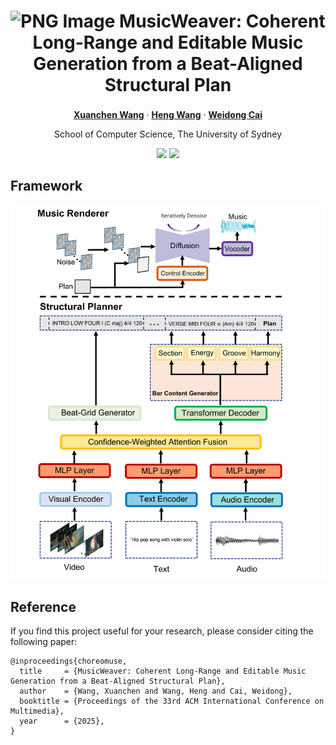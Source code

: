 <p align="center">
<h1 align="center"> <img src="images/hobby.png" alt="PNG Image" width="25" height="25"> MusicWeaver: Coherent Long-Range and Editable Music Generation from a Beat-Aligned Structural Plan</h1>
</p>

<div align="center">

[**Xuanchen Wang**](https://scholar.google.com/citations?user=H356FF8AAAAJ&hl=en)<sup></sup> · [**Heng Wang**](https://scholar.google.com.au/citations?user=jPj4ViQAAAAJ&hl=en&oi=ao)<sup></sup> ·   [**Weidong Cai**](https://scholar.google.com.au/citations?user=N8qTc2AAAAAJ&hl=en&oi=ao)<sup></sup>

School of Computer Science, The University of Sydney


<a href='https://musicweaver.github.io/'><img src='https://img.shields.io/badge/Project-Page-green'></a>
<a href=''><img src='https://img.shields.io/badge/Arxiv-Paper-red'></a>

</div>





## Framework

<p align="center">
  <img src="images/model_00.png">
</p>





## Reference
If you find this project useful for your research, please consider citing the following paper:

```
@inproceedings{choreomuse,
  title     = {MusicWeaver: Coherent Long-Range and Editable Music Generation from a Beat-Aligned Structural Plan},
  author    = {Wang, Xuanchen and Wang, Heng and Cai, Weidong},
  booktitle = {Proceedings of the 33rd ACM International Conference on Multimedia},
  year      = {2025},
}
```
